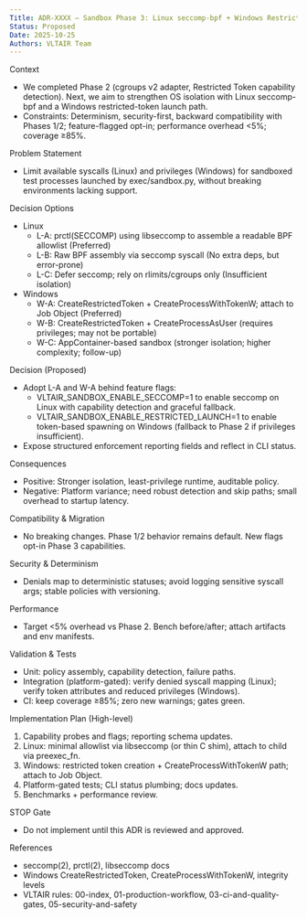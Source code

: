 ```yaml
---
Title: ADR-XXXX — Sandbox Phase 3: Linux seccomp-bpf + Windows Restricted Token Launch
Status: Proposed
Date: 2025-10-25
Authors: VLTAIR Team
---
```


Context
- We completed Phase 2 (cgroups v2 adapter, Restricted Token capability detection). Next, we aim to strengthen OS isolation with Linux seccomp-bpf and a Windows restricted-token launch path.
- Constraints: Determinism, security-first, backward compatibility with Phases 1/2; feature-flagged opt-in; performance overhead <5%; coverage ≥85%.

Problem Statement
- Limit available syscalls (Linux) and privileges (Windows) for sandboxed test processes launched by exec/sandbox.py, without breaking environments lacking support.

Decision Options
- Linux
  - L-A: prctl(SECCOMP) using libseccomp to assemble a readable BPF allowlist (Preferred)
  - L-B: Raw BPF assembly via seccomp syscall (No extra deps, but error-prone)
  - L-C: Defer seccomp; rely on rlimits/cgroups only (Insufficient isolation)
- Windows
  - W-A: CreateRestrictedToken + CreateProcessWithTokenW; attach to Job Object (Preferred)
  - W-B: CreateRestrictedToken + CreateProcessAsUser (requires privileges; may not be portable)
  - W-C: AppContainer-based sandbox (stronger isolation; higher complexity; follow-up)

Decision (Proposed)
- Adopt L-A and W-A behind feature flags:
  - VLTAIR_SANDBOX_ENABLE_SECCOMP=1 to enable seccomp on Linux with capability detection and graceful fallback.
  - VLTAIR_SANDBOX_ENABLE_RESTRICTED_LAUNCH=1 to enable token-based spawning on Windows (fallback to Phase 2 if privileges insufficient).
- Expose structured enforcement reporting fields and reflect in CLI status.

Consequences
- Positive: Stronger isolation, least-privilege runtime, auditable policy.
- Negative: Platform variance; need robust detection and skip paths; small overhead to startup latency.

Compatibility & Migration
- No breaking changes. Phase 1/2 behavior remains default. New flags opt-in Phase 3 capabilities.

Security & Determinism
- Denials map to deterministic statuses; avoid logging sensitive syscall args; stable policies with versioning.

Performance
- Target <5% overhead vs Phase 2. Bench before/after; attach artifacts and env manifests.

Validation & Tests
- Unit: policy assembly, capability detection, failure paths.
- Integration (platform-gated): verify denied syscall mapping (Linux); verify token attributes and reduced privileges (Windows).
- CI: keep coverage ≥85%; zero new warnings; gates green.

Implementation Plan (High-level)
1) Capability probes and flags; reporting schema updates.
2) Linux: minimal allowlist via libseccomp (or thin C shim), attach to child via preexec_fn.
3) Windows: restricted token creation + CreateProcessWithTokenW path; attach to Job Object.
4) Platform-gated tests; CLI status plumbing; docs updates.
5) Benchmarks + performance review.

STOP Gate
- Do not implement until this ADR is reviewed and approved.

References
- seccomp(2), prctl(2), libseccomp docs
- Windows CreateRestrictedToken, CreateProcessWithTokenW, integrity levels
- VLTAIR rules: 00-index, 01-production-workflow, 03-ci-and-quality-gates, 05-security-and-safety

